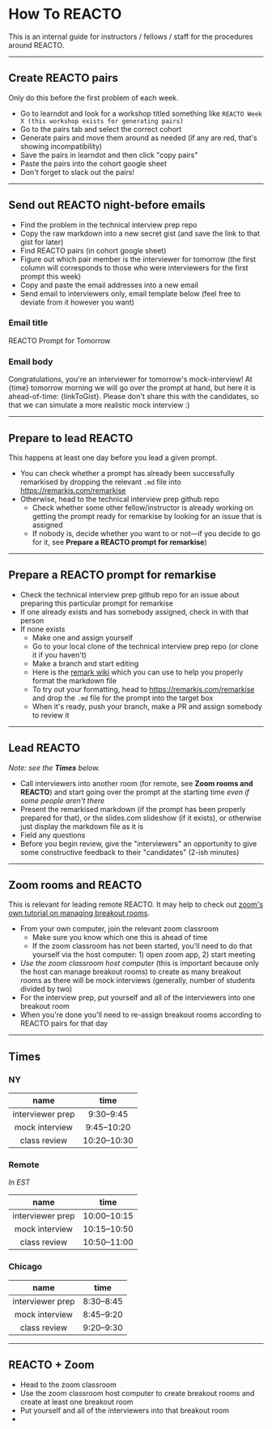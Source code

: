 # How To REACTO

This is an internal guide for instructors / fellows / staff for the procedures around REACTO.

---

## Create REACTO pairs

Only do this before the first problem of each week.

- Go to learndot and look for a workshop titled something like `REACTO Week X (this workshop exists for generating pairs)`
- Go to the pairs tab and select the correct cohort 
- Generate pairs and move them around as needed (if any are red, that's showing incompatibility)
- Save the pairs in learndot and then click "copy pairs"
- Paste the pairs into the cohort google sheet
- Don't forget to slack out the pairs!

---

## Send out REACTO night-before emails

- Find the problem in the technical interview prep repo
- Copy the raw markdown into a new secret gist (and save the link to that gist for later)
- Find REACTO pairs (in cohort google sheet)
- Figure out which pair member is the interviewer for tomorrow (the first column will corresponds to those who were interviewers for the first prompt this week)
- Copy and paste the email addresses into a new email
- Send email to interviewers only, email template below (feel free to deviate from it however you want)

### Email title

REACTO Prompt for Tomorrow

### Email body

Congratulations, you're an interviewer for tomorrow's mock-interview! At {time} tomorrow morning we will go over the prompt at hand, but here it is ahead-of-time: {linkToGist}. Please don't share this with the candidates, so that we can simulate a more realistic mock interview :)

---

## Prepare to lead REACTO

This happens at least one day before you lead a given prompt.

- You can check whether a prompt has already been successfully remarkised by dropping the relevant `.md` file into https://remarkjs.com/remarkise
- Otherwise, head to the technical interview prep github repo
  - Check whether some other fellow/instructor is already working on getting the prompt ready for remarkise by looking for an issue that is assigned
  - If nobody is, decide whether you want to or not—if you decide to go for it, see **Prepare a REACTO prompt for remarkise**)

---

## Prepare a REACTO prompt for remarkise

- Check the technical interview prep github repo for an issue about preparing this particular prompt for remarkise
- If one already exists and has somebody assigned, check in with that person
- If none exists
  - Make one and assign yourself
  - Go to your local clone of the technical interview prep repo (or clone it if you haven't)
  - Make a branch and start editing
  - Here is the [remark wiki](https://github.com/gnab/remark/wiki) which you can use to help you properly format the markdown file
  - To try out your formatting, head to https://remarkjs.com/remarkise and drop the `.md` file for the prompt into the target box
  - When it's ready, push your branch, make a PR and assign somebody to review it

---

## Lead REACTO

*Note: see the **Times** below.*

- Call interviewers into another room (for remote, see **Zoom rooms and REACTO**) and start going over the prompt at the starting time *even if some people aren't there*
- Present the remarkised markdown (if the prompt has been properly prepared for that), or the slides.com slideshow (if it exists), or otherwise just display the markdown file as it is
- Field any questions
- Before you begin review, give the "interviewers" an opportunity to give some constructive feedback to their "candidates" (2-ish minutes)

---

## Zoom rooms and REACTO

This is relevant for leading remote REACTO. It may help to check out [zoom's own tutorial on managing breakout rooms](https://support.zoom.us/hc/en-us/articles/206476313-Managing-Video-Breakout-Rooms).

- From your own computer, join the relevant zoom classroom
  - Make sure you know which one this is ahead of time
  - If the zoom classroom has not been started, you'll need to do that yourself via the host computer: 1) open zoom app, 2) start meeting
- *Use the zoom classroom host computer* (this is important because only the host can manage breakout rooms) to create as many breakout rooms as there will be mock interviews (generally, number of students divided by two)
- For the interview prep, put yourself and all of the interviewers into one breakout room
- When you're done you'll need to re-assign breakout rooms according to REACTO pairs for that day

---

## Times

### NY

| name             | time        |
|:----------------:|:-----------:|
| interviewer prep | 9:30–9:45   |
| mock interview   | 9:45–10:20  |
| class review     | 10:20–10:30 |

### Remote

*In EST*

| name             | time        |
|:----------------:|:-----------:|
| interviewer prep | 10:00–10:15 |
| mock interview   | 10:15–10:50 |
| class review     | 10:50–11:00 |

### Chicago

| name             | time      |
|:----------------:|:---------:|
| interviewer prep | 8:30–8:45 |
| mock interview   | 8:45–9:20 |
| class review     | 9:20–9:30 |

---

## REACTO + Zoom

- Head to the zoom classroom
- Use the zoom classroom host computer to create breakout rooms and create at least one breakout room
- Put yourself and all of the interviewers into that breakout room
- 
